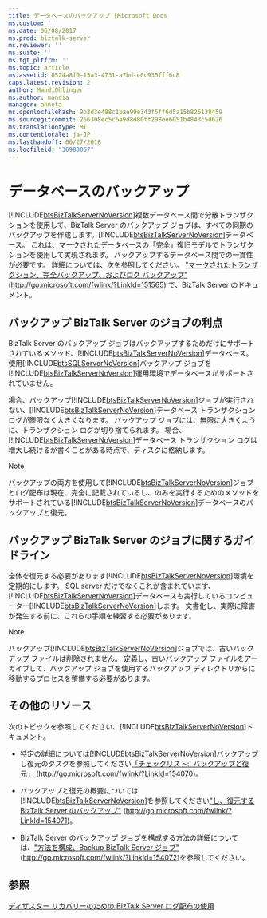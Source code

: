 ```yaml
---
title: データベースのバックアップ |Microsoft Docs
ms.custom: ''
ms.date: 06/08/2017
ms.prod: biztalk-server
ms.reviewer: ''
ms.suite: ''
ms.tgt_pltfrm: ''
ms.topic: article
ms.assetid: 0524a8f0-15a3-4731-a7bd-c0c935fff6c8
caps.latest.revision: 2
author: MandiOhlinger
ms.author: mandia
manager: anneta
ms.openlocfilehash: 9b3d3e488c1bae99e343f5ff6d5a15b826138459
ms.sourcegitcommit: 266308ec5c6a9d8d80ff298ee6051b4843c5d626
ms.translationtype: MT
ms.contentlocale: ja-JP
ms.lasthandoff: 06/27/2018
ms.locfileid: "36980067"
---
```

# <a name="backing-up-databases"></a>データベースのバックアップ
[!INCLUDE[btsBizTalkServerNoVersion](../includes/btsbiztalkservernoversion-md.md)]複数データベース間で分散トランザクションを使用して、BizTalk Server のバックアップ ジョブは、すべての同期のバックアップを作成します。[!INCLUDE[btsBizTalkServerNoVersion](../includes/btsbiztalkservernoversion-md.md)]データベース。 これは、マークされたデータベースの「完全」復旧モデルでトランザクションを使用して実現されます。 バックアップするデータベース間での一貫性が必要です。 詳細については、次を参照してください。 ["マークされたトランザクション、完全バックアップ、およびログ バックアップ"](http://go.microsoft.com/fwlink/?LinkId=151565) (<http://go.microsoft.com/fwlink/?LinkId=151565>) で、BizTalk Server のドキュメント。  
  
## <a name="advantages-of-the-backup-biztalk-server-job"></a>バックアップ BizTalk Server のジョブの利点  
 BizTalk Server のバックアップ ジョブはバックアップするためだけにサポートされているメソッド、[!INCLUDE[btsBizTalkServerNoVersion](../includes/btsbiztalkservernoversion-md.md)]データベース。 使用[!INCLUDE[btsSQLServerNoVersion](../includes/btssqlservernoversion-md.md)]バックアップ ジョブを[!INCLUDE[btsBizTalkServerNoVersion](../includes/btsbiztalkservernoversion-md.md)]運用環境でデータベースがサポートされていません。  
  
 場合、バックアップ[!INCLUDE[btsBizTalkServerNoVersion](../includes/btsbiztalkservernoversion-md.md)]ジョブが実行されない、[!INCLUDE[btsBizTalkServerNoVersion](../includes/btsbiztalkservernoversion-md.md)]データベース トランザクション ログが際限なく大きくなります。 バックアップ ジョブには、無限に大きくように、トランザクション ログが切り捨てられます。 場合、[!INCLUDE[btsBizTalkServerNoVersion](../includes/btsbiztalkservernoversion-md.md)]データベース トランザクション ログは増大し続けるが書くことがある時点で、ディスクに格納します。  
  
> [!NOTE]
>  バックアップの両方を使用して[!INCLUDE[btsBizTalkServerNoVersion](../includes/btsbiztalkservernoversion-md.md)]ジョブとログ配布は現在、完全に記載されているし、のみを実行するためのメソッドをサポートされている[!INCLUDE[btsBizTalkServerNoVersion](../includes/btsbiztalkservernoversion-md.md)]データベースのバックアップと復元。  
  
## <a name="guidelines-for-the-backup-biztalk-server-job"></a>バックアップ BizTalk Server のジョブに関するガイドライン  
 全体を復元する必要があります[!INCLUDE[btsBizTalkServerNoVersion](../includes/btsbiztalkservernoversion-md.md)]環境を定期的にします。 SQL server だけでなくこれが含まれています、[!INCLUDE[btsBizTalkServerNoVersion](../includes/btsbiztalkservernoversion-md.md)]データベースも実行しているコンピューター[!INCLUDE[btsBizTalkServerNoVersion](../includes/btsbiztalkservernoversion-md.md)]します。 文書化し、実際に障害が発生する前に、これらの手順を練習する必要があります。  
  
> [!NOTE]
>  バックアップ[!INCLUDE[btsBizTalkServerNoVersion](../includes/btsbiztalkservernoversion-md.md)]ジョブでは、古いバックアップ ファイルは削除されません。 定義し、古いバックアップ ファイルをアーカイブして、バックアップ ジョブを使用するバックアップ ディレクトリからに移動するプロセスを整備する必要があります。  
  
## <a name="additional-resources"></a>その他のリソース  
 次のトピックを参照してください、[!INCLUDE[btsBizTalkServerNoVersion](../includes/btsbiztalkservernoversion-md.md)]ドキュメント。  
  
- 特定の詳細については[!INCLUDE[btsBizTalkServerNoVersion](../includes/btsbiztalkservernoversion-md.md)]バックアップし復元のタスクを参照してください[「チェックリスト:: バックアップと復元」](http://go.microsoft.com/fwlink/?LinkId=154070) (<http://go.microsoft.com/fwlink/?LinkId=154070>)。  
  
- バックアップと復元の概要については[!INCLUDE[btsBizTalkServerNoVersion](../includes/btsbiztalkservernoversion-md.md)]を参照してください["し、復元する BizTalk Server のバックアップ"](http://go.microsoft.com/fwlink/?LinkId=154071) (<http://go.microsoft.com/fwlink/?LinkId=154071>)。  
  
- BizTalk Server のバックアップ ジョブを構成する方法の詳細については、["方法を構成、Backup BizTalk Server ジョブ"](http://go.microsoft.com/fwlink/?LinkId=154072) (http://go.microsoft.com/fwlink/?LinkId=154072)を参照してください。  
  
## <a name="see-also"></a>参照  
 [ディザスター リカバリーのための BizTalk Server ログ配布の使用](../technical-guides/using-biztalk-server-log-shipping-for-disaster-recovery.md)